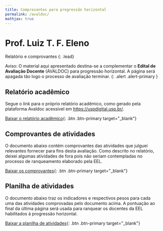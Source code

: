 ```yaml
---
title: Comprovantes para progressão horizontal
permalink: /avaldoc/
mathjax: true
---
```


# Prof. Luiz T. F. Eleno

Relatório e comprovantes
{: .lead}

 <span class='badge badge-pill badge-warning'>Aviso:</span> O material aqui apresentado destina-se a complementar o **Edital de Avaliação Docente** (AVALDOC) para progressão horizontal. A página será apagada tão logo o processo de avaliação terminar.
{: .alert .alert-primary }

## Relatório acadêmico

Segue o link para o próprio relatório acadêmico, como gerado pela plataforma Avaldoc acessível em <https://uspdigital.usp.br/>.

[Baixar o relatório acadêmico]({{site.baseurl}}/assets/avaldoc/RA-Eleno.pdf){: .btn .btn-primary target="\_blank"}

## Comprovantes de atividades

O documento abaixo contém comprovantes das atividades que julguei relevantes fornecer para fins desta avaliação. Como descrito no relatório, deixei algumas atividades de fora pois não seriam contempladas no processo de ranqueamento elaborado pela EEL. 

[Baixar os comprovantes]({{site.baseurl}}/assets/avaldoc/comprovantes-eleno.pdf){: .btn .btn-primary target="\_blank"}

## Planilha de atividades

O documento abaixo traz os indicadores e respectivos pesos para cada uma das atividades comprovadas pelo documento acima. A pontuação ao final da última página será usada para ranquear os docentes da EEL habilitados à progressão horizontal.

[Baixar a planilha de atividades]({{site.baseurl}}/assets/avaldoc/Planilha-eleno.pdf){: .btn .btn-primary target="\_blank"}